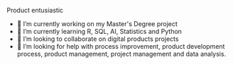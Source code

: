 Product entusiastic

- 🔭 I’m currently working on my Master's Degree project
- 🌱 I’m currently learning R, SQL, AI, Statistics and Python 
- 👯 I’m looking to collaborate on digital products projects
- 🤔 I’m looking for help with process improvement, product development process, product management, project management and data analysis.
